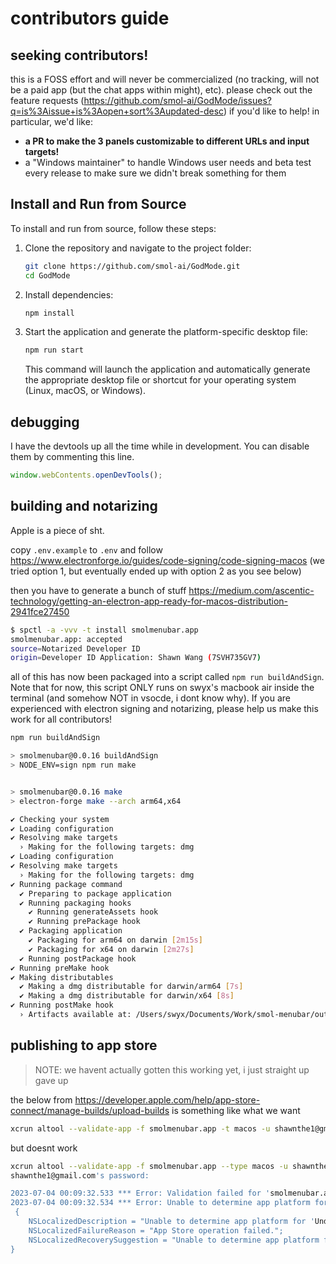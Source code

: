 # contributors guide

## seeking contributors!

this is a FOSS effort and will never be commercialized (no tracking, will not be a paid app (but the chat apps within might), etc). please check out the feature requests (https://github.com/smol-ai/GodMode/issues?q=is%3Aissue+is%3Aopen+sort%3Aupdated-desc) if you'd like to help! in particular, we'd like:

- **a PR to make the 3 panels customizable to different URLs and input targets!**
- a "Windows maintainer" to handle Windows user needs and beta test every release to make sure we didn't break something for them

## Install and Run from Source

To install and run from source, follow these steps:

1. Clone the repository and navigate to the project folder:

   ```bash
   git clone https://github.com/smol-ai/GodMode.git
   cd GodMode
   ```

2. Install dependencies:

   ```bash
   npm install
   ```

3. Start the application and generate the platform-specific desktop file:

   ```bash
   npm run start
   ```

   This command will launch the application and automatically generate the appropriate desktop file or shortcut for your operating system (Linux, macOS, or Windows).

## debugging

I have the devtools up all the time while in development. You can disable them by commenting this line.

```js
window.webContents.openDevTools();
```

## building and notarizing

Apple is a piece of sht.

copy `.env.example` to `.env` and follow https://www.electronforge.io/guides/code-signing/code-signing-macos (we tried option 1, but eventually ended up with option 2 as you see below)

then you have to generate a bunch of stuff
https://medium.com/ascentic-technology/getting-an-electron-app-ready-for-macos-distribution-2941fce27450

```bash
$ spctl -a -vvv -t install smolmenubar.app
smolmenubar.app: accepted
source=Notarized Developer ID
origin=Developer ID Application: Shawn Wang (7SVH735GV7)
```

all of this has now been packaged into a script called `npm run buildAndSign`. Note that for now, this script ONLY runs on swyx's macbook air inside the terminal (and somehow NOT in vsocde, i dont know why). If you are experienced with electron signing and notarizing, please help us make this work for all contributors!

```bash
npm run buildAndSign

> smolmenubar@0.0.16 buildAndSign
> NODE_ENV=sign npm run make


> smolmenubar@0.0.16 make
> electron-forge make --arch arm64,x64

✔ Checking your system
✔ Loading configuration
✔ Resolving make targets
  › Making for the following targets: dmg
✔ Loading configuration
✔ Resolving make targets
  › Making for the following targets: dmg
✔ Running package command
  ✔ Preparing to package application
  ✔ Running packaging hooks
    ✔ Running generateAssets hook
    ✔ Running prePackage hook
  ✔ Packaging application
    ✔ Packaging for arm64 on darwin [2m15s]
    ✔ Packaging for x64 on darwin [2m27s]
  ✔ Running postPackage hook
✔ Running preMake hook
✔ Making distributables
  ✔ Making a dmg distributable for darwin/arm64 [7s]
  ✔ Making a dmg distributable for darwin/x64 [8s]
✔ Running postMake hook
  › Artifacts available at: /Users/swyx/Documents/Work/smol-menubar/out/make
```

## publishing to app store

> NOTE: we havent actually gotten this working yet, i just straight up gave up

the below from https://developer.apple.com/help/app-store-connect/manage-builds/upload-builds is something like what we want

```bash
xcrun altool --validate-app -f smolmenubar.app -t macos -u shawnthe1@gmail.com
```

but doesnt work

```bash
xcrun altool --validate-app -f smolmenubar.app --type macos -u shawnthe1@gmail.com
shawnthe1@gmail.com's password:

2023-07-04 00:09:32.533 *** Error: Validation failed for 'smolmenubar.app'.
2023-07-04 00:09:32.534 *** Error: Unable to determine app platform for 'Undefined' software type. App Store operation failed. (1194)
 {
    NSLocalizedDescription = "Unable to determine app platform for 'Undefined' software type.";
    NSLocalizedFailureReason = "App Store operation failed.";
    NSLocalizedRecoverySuggestion = "Unable to determine app platform for 'Undefined' software type.";
}
```

